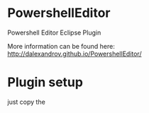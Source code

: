 PowershellEditor
================

Powershell Editor Eclipse Plugin

More information can be found here: http://dalexandrov.github.io/PowershellEditor/

Plugin setup
================
just copy the 

